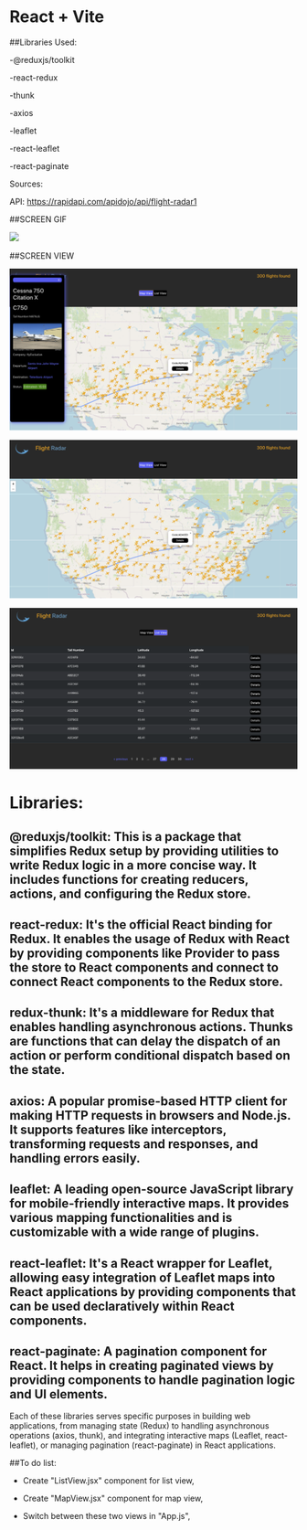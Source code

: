 # React + Vite

##Libraries Used:

-@reduxjs/toolkit

-react-redux
 
-thunk
  
-axios

-leaflet
   
-react-leaflet
    
-react-paginate

Sources: 

API: https://rapidapi.com/apidojo/api/flight-radar1

 ##SCREEN GIF


![](/public/images/)


##SCREEN VIEW

![](/public/images/fradar1.png)

![](/public/images/fradar2.png)

![](/public/images/fradar3.png)


# Libraries:

## @reduxjs/toolkit: This is a package that simplifies Redux setup by providing utilities to write Redux logic in a more concise way. It includes functions for creating reducers, actions, and configuring the Redux store.

## react-redux: It's the official React binding for Redux. It enables the usage of Redux with React by providing components like Provider to pass the store to React components and connect to connect React components to the Redux store.

## redux-thunk: It's a middleware for Redux that enables handling asynchronous actions. Thunks are functions that can delay the dispatch of an action or perform conditional dispatch based on the state.

## axios: A popular promise-based HTTP client for making HTTP requests in browsers and Node.js. It supports features like interceptors, transforming requests and responses, and handling errors easily.

## leaflet: A leading open-source JavaScript library for mobile-friendly interactive maps. It provides various mapping functionalities and is customizable with a wide range of plugins.

## react-leaflet: It's a React wrapper for Leaflet, allowing easy integration of Leaflet maps into React applications by providing components that can be used declaratively within React components.

## react-paginate: A pagination component for React. It helps in creating paginated views by providing components to handle pagination logic and UI elements.

Each of these libraries serves specific purposes in building web applications, from managing state (Redux) to handling asynchronous operations (axios, thunk), and integrating interactive maps (Leaflet, react-leaflet), or managing pagination (react-paginate) in React applications.

<!-- # The bottom left latitude and longitude of the bounding box : 32.174446, -116.323115 
# The top right latitude and longitude of the bounding box : 52.614689, -56.699125 -->

##To do list:

- Create "ListView.jsx" component for list view,

- Create "MapView.jsx" component for map view,

- Switch between these two views in "App.js",

